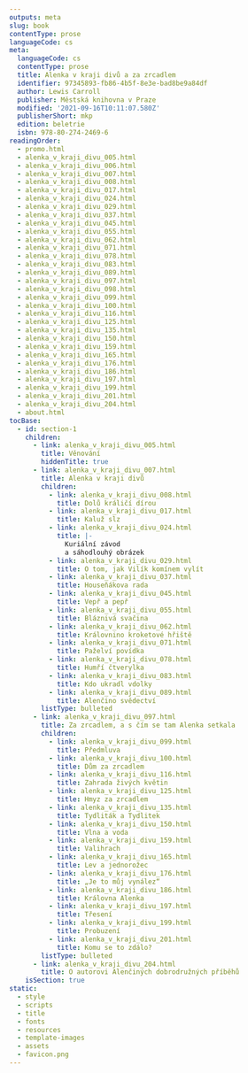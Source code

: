 ```yaml
---
outputs: meta
slug: book
contentType: prose
languageCode: cs
meta:
  languageCode: cs
  contentType: prose
  title: Alenka v kraji divů a za zrcadlem
  identifier: 97345893-fb86-4b5f-8e3e-bad8be9a84df
  author: Lewis Carroll
  publisher: Městská knihovna v Praze
  modified: '2021-09-16T10:11:07.580Z'
  publisherShort: mkp
  edition: beletrie
  isbn: 978-80-274-2469-6
readingOrder:
  - promo.html
  - alenka_v_kraji_divu_005.html
  - alenka_v_kraji_divu_006.html
  - alenka_v_kraji_divu_007.html
  - alenka_v_kraji_divu_008.html
  - alenka_v_kraji_divu_017.html
  - alenka_v_kraji_divu_024.html
  - alenka_v_kraji_divu_029.html
  - alenka_v_kraji_divu_037.html
  - alenka_v_kraji_divu_045.html
  - alenka_v_kraji_divu_055.html
  - alenka_v_kraji_divu_062.html
  - alenka_v_kraji_divu_071.html
  - alenka_v_kraji_divu_078.html
  - alenka_v_kraji_divu_083.html
  - alenka_v_kraji_divu_089.html
  - alenka_v_kraji_divu_097.html
  - alenka_v_kraji_divu_098.html
  - alenka_v_kraji_divu_099.html
  - alenka_v_kraji_divu_100.html
  - alenka_v_kraji_divu_116.html
  - alenka_v_kraji_divu_125.html
  - alenka_v_kraji_divu_135.html
  - alenka_v_kraji_divu_150.html
  - alenka_v_kraji_divu_159.html
  - alenka_v_kraji_divu_165.html
  - alenka_v_kraji_divu_176.html
  - alenka_v_kraji_divu_186.html
  - alenka_v_kraji_divu_197.html
  - alenka_v_kraji_divu_199.html
  - alenka_v_kraji_divu_201.html
  - alenka_v_kraji_divu_204.html
  - about.html
tocBase:
  - id: section-1
    children:
      - link: alenka_v_kraji_divu_005.html
        title: Věnování
        hiddenTitle: true
      - link: alenka_v_kraji_divu_007.html
        title: Alenka v kraji divů
        children:
          - link: alenka_v_kraji_divu_008.html
            title: Dolů králičí dírou
          - link: alenka_v_kraji_divu_017.html
            title: Kaluž slz
          - link: alenka_v_kraji_divu_024.html
            title: |-
              Kuriální závod
              a sáhodlouhý obrázek
          - link: alenka_v_kraji_divu_029.html
            title: O tom, jak Vilík komínem vylít
          - link: alenka_v_kraji_divu_037.html
            title: Houseňákova rada
          - link: alenka_v_kraji_divu_045.html
            title: Vepř a pepř
          - link: alenka_v_kraji_divu_055.html
            title: Bláznivá svačina
          - link: alenka_v_kraji_divu_062.html
            title: Královnino kroketové hřiště
          - link: alenka_v_kraji_divu_071.html
            title: Paželví povídka
          - link: alenka_v_kraji_divu_078.html
            title: Humří čtverylka
          - link: alenka_v_kraji_divu_083.html
            title: Kdo ukradl vdolky
          - link: alenka_v_kraji_divu_089.html
            title: Alenčino svědectví
        listType: bulleted
      - link: alenka_v_kraji_divu_097.html
        title: Za zrcadlem, a s čím se tam Alenka setkala
        children:
          - link: alenka_v_kraji_divu_099.html
            title: Předmluva
          - link: alenka_v_kraji_divu_100.html
            title: Dům za zrcadlem
          - link: alenka_v_kraji_divu_116.html
            title: Zahrada živých květin
          - link: alenka_v_kraji_divu_125.html
            title: Hmyz za zrcadlem
          - link: alenka_v_kraji_divu_135.html
            title: Tydliták a Tydlitek
          - link: alenka_v_kraji_divu_150.html
            title: Vlna a voda
          - link: alenka_v_kraji_divu_159.html
            title: Valihrach
          - link: alenka_v_kraji_divu_165.html
            title: Lev a jednorožec
          - link: alenka_v_kraji_divu_176.html
            title: „Je to můj vynález“
          - link: alenka_v_kraji_divu_186.html
            title: Královna Alenka
          - link: alenka_v_kraji_divu_197.html
            title: Třesení
          - link: alenka_v_kraji_divu_199.html
            title: Probuzení
          - link: alenka_v_kraji_divu_201.html
            title: Komu se to zdálo?
        listType: bulleted
      - link: alenka_v_kraji_divu_204.html
        title: O autorovi Alenčiných dobrodružných příběhů
    isSection: true
static:
  - style
  - scripts
  - title
  - fonts
  - resources
  - template-images
  - assets
  - favicon.png
---
```

